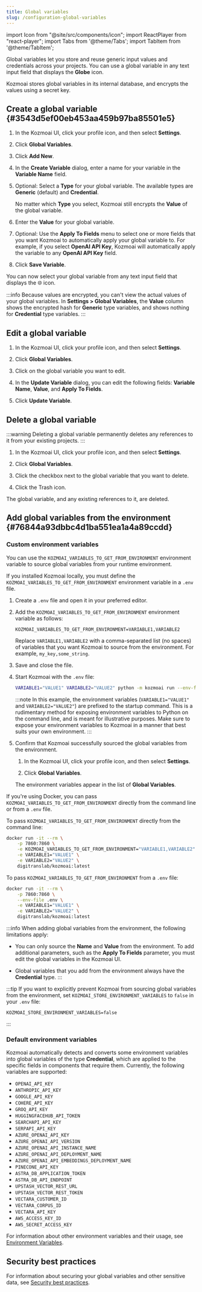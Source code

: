 ```yaml
---
title: Global variables
slug: /configuration-global-variables
---
```


import Icon from "@site/src/components/icon";
import ReactPlayer from "react-player";
import Tabs from '@theme/Tabs';
import TabItem from '@theme/TabItem';

Global variables let you store and reuse generic input values and credentials across your projects.
You can use a global variable in any text input field that displays the <Icon name="Globe" aria-label="Globe" /> **Globe** icon.

Kozmoai stores global variables in its internal database, and encrypts the values using a secret key.

## Create a global variable {#3543d5ef00eb453aa459b97ba85501e5}

1. In the Kozmoai UI, click your profile icon, and then select **Settings**.

2. Click **Global Variables**.

3. Click **Add New**.

4. In the **Create Variable** dialog, enter a name for your variable in the **Variable Name** field.

5. Optional: Select a **Type** for your global variable. The available types are **Generic** (default) and **Credential**.

   No matter which **Type** you select, Kozmoai still encrypts the **Value** of the global variable.

6. Enter the **Value** for your global variable.

7. Optional: Use the **Apply To Fields** menu to select one or more fields that you want Kozmoai to automatically apply your global variable to. For example, if you select **OpenAI API Key**, Kozmoai will automatically apply the variable to any **OpenAI API Key** field.

8. Click **Save Variable**.

You can now select your global variable from any text input field that displays the 🌐 icon.

:::info
Because values are encrypted, you can't view the actual values of your global variables.
In **Settings > Global Variables**, the **Value** column shows the encrypted hash for **Generic** type variables, and shows nothing for **Credential** type variables.
:::

## Edit a global variable

1. In the Kozmoai UI, click your profile icon, and then select **Settings**.

2. Click **Global Variables**.

3. Click on the global variable you want to edit.

4. In the **Update Variable** dialog, you can edit the following fields: **Variable Name**, **Value**, and **Apply To Fields**.

5. Click **Update Variable**.

## Delete a global variable

:::warning
Deleting a global variable permanently deletes any references to it from your existing projects.
:::

1. In the Kozmoai UI, click your profile icon, and then select **Settings**.

2. Click **Global Variables**.

3. Click the checkbox next to the global variable that you want to delete.

4. Click the Trash icon.

The global variable, and any existing references to it, are deleted.

## Add global variables from the environment {#76844a93dbbc4d1ba551ea1a4a89ccdd}

### Custom environment variables

You can use the `KOZMOAI_VARIABLES_TO_GET_FROM_ENVIRONMENT` environment variable to source global variables from your runtime environment.

<Tabs>

<TabItem value="local" label="Local" default>

If you installed Kozmoai locally, you must define the `KOZMOAI_VARIABLES_TO_GET_FROM_ENVIRONMENT` environment variable in a `.env` file.

1. Create a `.env` file and open it in your preferred editor.

2. Add the `KOZMOAI_VARIABLES_TO_GET_FROM_ENVIRONMENT` environment variable as follows:

   ```plaintext title=".env"
   KOZMOAI_VARIABLES_TO_GET_FROM_ENVIRONMENT=VARIABLE1,VARIABLE2
   ```

   Replace `VARIABLE1,VARIABLE2` with a comma-separated list (no spaces) of variables that you want Kozmoai to source from the environment.
   For example, `my_key,some_string`.

3. Save and close the file.

4. Start Kozmoai with the `.env` file:

   ```bash
   VARIABLE1="VALUE1" VARIABLE2="VALUE2" python -m kozmoai run --env-file .env
   ```

   :::note
   In this example, the environment variables (`VARIABLE1="VALUE1"` and `VARIABLE2="VALUE2"`) are prefixed to the startup command.
   This is a rudimentary method for exposing environment variables to Python on the command line, and is meant for illustrative purposes.
   Make sure to expose your environment variables to Kozmoai in a manner that best suits your own environment.
   :::

5. Confirm that Kozmoai successfully sourced the global variables from the environment.

   1. In the Kozmoai UI, click your profile icon, and then select **Settings**.

   2. Click **Global Variables**.

   The environment variables appear in the list of **Global Variables**.

</TabItem>

<TabItem value="docker" label="Docker">

If you're using Docker, you can pass `KOZMOAI_VARIABLES_TO_GET_FROM_ENVIRONMENT` directly from the command line or from a `.env` file.

To pass `KOZMOAI_VARIABLES_TO_GET_FROM_ENVIRONMENT` directly from the command line:

```bash
docker run -it --rm \
    -p 7860:7860 \
    -e KOZMOAI_VARIABLES_TO_GET_FROM_ENVIRONMENT="VARIABLE1,VARIABLE2" \
    -e VARIABLE1="VALUE1" \
    -e VARIABLE2="VALUE2" \
    digitranslab/kozmoai:latest
```

To pass `KOZMOAI_VARIABLES_TO_GET_FROM_ENVIRONMENT` from a `.env` file:

```bash
docker run -it --rm \
    -p 7860:7860 \
    --env-file .env \
    -e VARIABLE1="VALUE1" \
    -e VARIABLE2="VALUE2" \
    digitranslab/kozmoai:latest
```

</TabItem>

</Tabs>

:::info
When adding global variables from the environment, the following limitations apply:

- You can only source the **Name** and **Value** from the environment.
  To add additional parameters, such as the **Apply To Fields** parameter, you must edit the global variables in the Kozmoai UI.

- Global variables that you add from the environment always have the **Credential** type.
  :::

:::tip
If you want to explicitly prevent Kozmoai from sourcing global variables from the environment, set `KOZMOAI_STORE_ENVIRONMENT_VARIABLES` to `false` in your `.env` file:

```plaintext title=".env"
KOZMOAI_STORE_ENVIRONMENT_VARIABLES=false
```

:::

### Default environment variables

Kozmoai automatically detects and converts some environment variables into global variables of the type **Credential**, which are applied to the specific fields in components that require them. Currently, the following variables are supported:

- `OPENAI_API_KEY`
- `ANTHROPIC_API_KEY`
- `GOOGLE_API_KEY`
- `COHERE_API_KEY`
- `GROQ_API_KEY`
- `HUGGINGFACEHUB_API_TOKEN`
- `SEARCHAPI_API_KEY`
- `SERPAPI_API_KEY`
- `AZURE_OPENAI_API_KEY`
- `AZURE_OPENAI_API_VERSION`
- `AZURE_OPENAI_API_INSTANCE_NAME`
- `AZURE_OPENAI_API_DEPLOYMENT_NAME`
- `AZURE_OPENAI_API_EMBEDDINGS_DEPLOYMENT_NAME`
- `PINECONE_API_KEY`
- `ASTRA_DB_APPLICATION_TOKEN`
- `ASTRA_DB_API_ENDPOINT`
- `UPSTASH_VECTOR_REST_URL`
- `UPSTASH_VECTOR_REST_TOKEN`
- `VECTARA_CUSTOMER_ID`
- `VECTARA_CORPUS_ID`
- `VECTARA_API_KEY`
- `AWS_ACCESS_KEY_ID`
- `AWS_SECRET_ACCESS_KEY`

For information about other environment variables and their usage, see [Environment Variables](/environment-variables).

## Security best practices

For information about securing your global variables and other sensitive data, see [Security best practices](/configuration-security-best-practices).